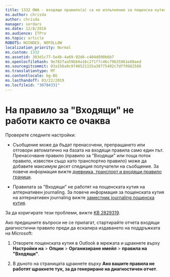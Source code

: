 ```yaml
---
title: 1332 OWA - входящи правило(а) са не изпълнение за пощенска кутия
ms.author: chrisda
author: chrisda
manager: serdars
ms.date: 12/8/2018
ms.audience: ITPro
ms.topic: article
ROBOTS: NOINDEX, NOFOLLOW
localization_priority: Normal
ms.custom: 1332
ms.assetid: 383d1c77-5e4b-4a69-92d6-c404d890b6b7
ms.openlocfilehash: 9e782faa59bb9a16c271f7c46c79635961e88aed
ms.sourcegitcommit: 03a156a9c9740521155a30775492c7dff0982588
ms.translationtype: MT
ms.contentlocale: bg-BG
ms.lasthandoff: 03/22/2019
ms.locfileid: "30784331"
---
```

# <a name="an-inbox-rule-doesnt-work-as-expected"></a>На правило за "Входящи" не работи както се очаква

Проверете следните настройки:
  
- Съобщение може да бъдат пренасочени, препращането или отговори автоматично на базата на входящи правила само един път. Пренасочване правило (правило за "Входящи" или поща поток правило, известен също като транспортно правило) може да добавите максимум десет спедиция получатели на съобщение. За повече информация вижте [дневника, транспорт и входящи правило граници](https://docs.microsoft.com/office365/servicedescriptions/exchange-online-service-description/exchange-online-limits).
    
- Правилата за "Входящи" не работят на пощенската кутия на алтернативен journaling. За повече информация за пощенската кутия на алтернативен journaling вижте [заместник journaling пощенска кутия](https://docs.microsoft.com/Exchange/security-and-compliance/journaling/journaling#alternate-journaling-mailbox).
    
За да коригирате тези проблеми, вижте [KB 2829319](https://support.microsoft.com/kb/2829319).
  
Ако предишните въпроси не се прилагат, стартирайте отчета входящи диагностични правило преди да ескалира издаването на поддръжката на Microsoft:
  
1. Отворете пощенската кутия в Outlook в мрежата и щракнете върху **Настройки на** \> **Опции** \> **Организиране имейл** \> **правила на "Входящи"**.
    
2. В дъното на страницата щракнете върху **Ако вашите правила не работят щракнете тук, за да генериране на диагностичен отчет**.
    

